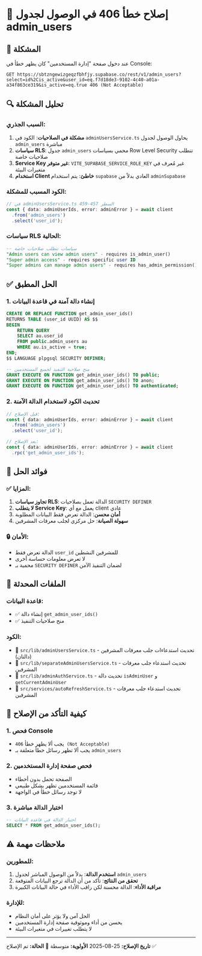 # 🚨 إصلاح خطأ 406 في الوصول لجدول admin_users

## 🐛 المشكلة
عند دخول صفحة "إدارة المستخدمين" كان يظهر خطأ في Console:

```
GET https://sbtzngewizgeqzfbhfjy.supabase.co/rest/v1/admin_users?select=id%2Cis_active&user_id=eq.f7d18de3-9102-4c40-a01a-a34f863ce319&is_active=eq.true 406 (Not Acceptable)
```

## 🔍 تحليل المشكلة

### السبب الجذري:
1. **مشكلة في الصلاحيات**: الكود في `adminUsersService.ts` يحاول الوصول لجدول `admin_users` مباشرة
2. **سياسات RLS**: جدول `admin_users` محمي بسياسات Row Level Security تتطلب صلاحيات خاصة
3. **Service Key غير متوفر**: `VITE_SUPABASE_SERVICE_ROLE_KEY` غير مُعرف في متغيرات البيئة
4. **استخدام Client خاطئ**: يتم استخدام `supabase` العادي بدلاً من `adminSupabase`

### الكود المسبب للمشكلة:
```typescript
// في adminUsersService.ts السطر 457-459
const { data: adminUserIds, error: adminError } = await client
  .from('admin_users')
  .select('user_id');
```

### سياسات RLS الحالية:
```sql
-- سياسات تتطلب صلاحيات خاصة
"Admin users can view admin users" - requires is_admin_user()
"Super admin access" - requires specific user ID
"Super admins can manage admin users" - requires has_admin_permission()
```

## ✅ الحل المطبق

### 1. إنشاء دالة آمنة في قاعدة البيانات
```sql
CREATE OR REPLACE FUNCTION get_admin_user_ids()
RETURNS TABLE (user_id UUID) AS $$
BEGIN
    RETURN QUERY
    SELECT au.user_id
    FROM public.admin_users au
    WHERE au.is_active = true;
END;
$$ LANGUAGE plpgsql SECURITY DEFINER;

-- منح صلاحية التنفيذ لجميع المستخدمين
GRANT EXECUTE ON FUNCTION get_admin_user_ids() TO public;
GRANT EXECUTE ON FUNCTION get_admin_user_ids() TO anon;
GRANT EXECUTE ON FUNCTION get_admin_user_ids() TO authenticated;
```

### 2. تحديث الكود لاستخدام الدالة الآمنة
```typescript
// قبل الإصلاح:
const { data: adminUserIds, error: adminError } = await client
  .from('admin_users')
  .select('user_id');

// بعد الإصلاح:
const { data: adminUserIds, error: adminError } = await client
  .rpc('get_admin_user_ids');
```

## 🎯 فوائد الحل

### ✅ المزايا:
1. **تجاوز سياسات RLS**: الدالة تعمل بصلاحيات `SECURITY DEFINER`
2. **لا يتطلب Service Key**: يعمل مع أي client عادي
3. **أمان محسن**: الدالة تعرض فقط البيانات المطلوبة
4. **سهولة الصيانة**: حل مركزي لجلب معرفات المشرفين

### 🔒 الأمان:
- الدالة تعرض فقط `user_id` للمشرفين النشطين
- لا تعرض معلومات حساسة أخرى
- محمية بـ `SECURITY DEFINER` لضمان التنفيذ الآمن

## 📁 الملفات المحدثة

### قاعدة البيانات:
- ✅ إنشاء دالة `get_admin_user_ids()`
- ✅ منح صلاحيات التنفيذ

### الكود:
- 📝 `src/lib/adminUsersService.ts` - تحديث استدعاءات جلب معرفات المشرفين (دالتان)
- 📝 `src/lib/separateAdminUsersService.ts` - تحديث استدعاء جلب معرفات المشرفين
- 📝 `src/lib/adminAuthService.ts` - تحديث دالة `isAdminUser` و `getCurrentAdminUser`
- 📝 `src/services/autoRefreshService.ts` - تحديث استدعاء جلب معرفات المشرفين

## 🧪 كيفية التأكد من الإصلاح

### 1. فحص Console
- يجب ألا يظهر خطأ `406 (Not Acceptable)`
- يجب ألا تظهر رسائل خطأ متعلقة بـ `admin_users`

### 2. فحص صفحة إدارة المستخدمين
- الصفحة تحمل بدون أخطاء
- قائمة المستخدمين تظهر بشكل طبيعي
- لا توجد رسائل خطأ في الواجهة

### 3. اختبار الدالة مباشرة
```sql
-- اختبار الدالة في قاعدة البيانات
SELECT * FROM get_admin_user_ids();
```

## ⚠️ ملاحظات مهمة

### للمطورين:
1. **استخدم الدالة**: بدلاً من الوصول المباشر لجدول `admin_users`
2. **تحقق من النتائج**: تأكد من أن الدالة ترجع البيانات المتوقعة
3. **مراقبة الأداء**: الدالة محسنة لكن راقب الأداء في حالة البيانات الكبيرة

### للإدارة:
- الحل آمن ولا يؤثر على أمان النظام
- يحسن من أداء وموثوقية صفحة إدارة المستخدمين
- لا يتطلب تغييرات في متغيرات البيئة

---
**تاريخ الإصلاح:** 25-08-2025
**الأولوية:** متوسطة 🔧
**الحالة:** تم الإصلاح ✅
